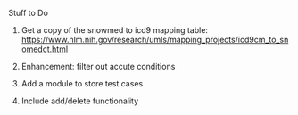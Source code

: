 Stuff to Do


1.  Get a copy of the snowmed to icd9 mapping table:
https://www.nlm.nih.gov/research/umls/mapping_projects/icd9cm_to_snomedct.html



2.  Enhancement:  filter out accute conditions
 
 
3.  Add a module to store test cases
 
 
4. Include add/delete functionality  

